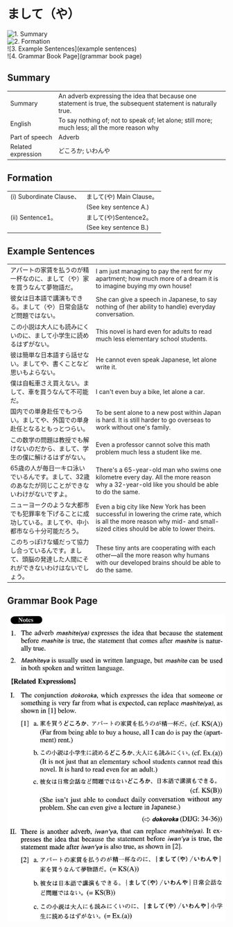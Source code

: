 # まして（や）

![1. Summary](summary)<br>
![2. Formation](formation)<br>
![3. Example Sentences](example sentences)<br>
![4. Grammar Book Page](grammar book page)<br>


## Summary

<table><tr>   <td>Summary</td>   <td>An adverb expressing the idea that because one statement is true, the subsequent statement is naturally true.</td></tr><tr>   <td>English</td>   <td>To say nothing of; not to speak of; let alone; still more; much less; all the more reason why</td></tr><tr>   <td>Part of speech</td>   <td>Adverb</td></tr><tr>   <td>Related expression</td>   <td>どころか; いわんや</td></tr></table>

## Formation

<table class="table"><tbody><tr class="tr head"><td class="td"><span class="numbers">(i)</span> <span class="bold">Subordinate Clause、</span></td><td class="td"><span class="concept">まして</span><span>(</span><span class="concept">や</span><span>) Main Clause。</span></td></tr><tr class="tr"><td class="td"></td><td class="td">(See key sentence A.)</td></tr><tr class="tr head"><td class="td"><span class="numbers">(ii)</span> <span class="bold">Sentence1。</span></td><td class="td"><span class="concept">まして</span><span>(</span><span class="concept">や</span><span>)Sentence2。</span></td></tr><tr class="tr"><td class="td"></td><td class="td">(See key sentence B.)</td></tr></tbody></table>

## Example Sentences

<table><tr>   <td>アパートの家賃を払うのが精一杯なのに、まして（や）家を買うなんて夢物語だ。</td>   <td>I am just managing to pay the rent for my apartment; how much more of a dream it is to imagine buying my own house!</td></tr><tr>   <td>彼女は日本語で講演もできる。まして（や）日常会話など問題ではない。</td>   <td>She can give a speech in Japanese, to say nothing of (her ability to handle) everyday conversation.</td></tr><tr>   <td>この小説は大人にも読みにくいのに、まして小学生に読めるはずがない。</td>   <td>This novel is hard even for adults to read much less elementary school students.</td></tr><tr>   <td>彼は簡単な日本語すら話せない。ましてや、書くことなど思いもよらない。</td>   <td>He cannot even speak Japanese, let alone write it.</td></tr><tr>   <td>僕は自転車さえ買えない。まして、車を買うなんて不可能だ。</td>   <td>I can't even buy a bike, let alone a car.</td></tr><tr>   <td>国内での単身赴任でもつらい。ましてや、外国での単身赴任となるともっとつらい。</td>   <td>To be sent alone to a new post within Japan is hard. It is still harder to go overseas to work without one's family.</td></tr><tr>   <td>この数学の問題は教授でも解けないのだから、まして、学生の僕に解けるはずがない。</td>   <td>Even a professor cannot solve this math problem much less a student like me.</td></tr><tr>   <td>65歳の人が毎日一キロ泳いでいるんです。まして、32歳のあなたが同じことができないわけがないですよ。</td>   <td>There's a 65-year-old man who swims one kilometre every day. All the more reason why a 32-year-old like you should be able to do the same.</td></tr><tr>   <td>ニューヨークのような大都市でも犯罪率を下げることに成功している。ましてや、中小都市なら十分可能だろう。</td>   <td>Even a big city like New York has been successful in lowering the crime rate, which is all the more reason why mid- and small-sized cities should be able to lower theirs.</td></tr><tr>   <td>このちっぽけな蟻だって協力し合っているんです。まして、頭脳の発達した人間にそれができないわけはないでしょう。</td>   <td>These tiny ants are cooperating with each other—all the more reason why humans with our developed brains should be able to do the same.</td></tr></table>

## Grammar Book Page

![](../img/Advancedまして(や).png)

